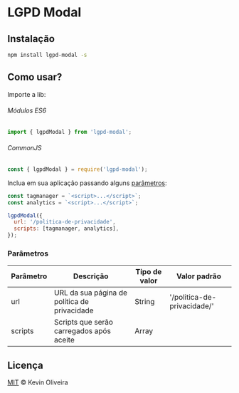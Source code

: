 # LGPD Modal

## Instalação

```sh
npm install lgpd-modal -s
```

## Como usar?

Importe a lib:

###### Módulos ES6

```js
import { lgpdModal } from 'lgpd-modal';
```

###### CommonJS

```js
const { lgpdModal } = require('lgpd-modal');
```

Inclua em sua aplicação passando alguns [parâmetros](#parâmetros):

```js
const tagmanager = `<script>...</script>`;
const analytics = `<script>...</script>`;

lgpdModal({
  url: '/politica-de-privacidade',
  scripts: [tagmanager, analytics],
});
```

### Parâmetros

| Parâmetro | Descrição                                    | Tipo de valor | Valor padrão                |
| --------- | -------------------------------------------- | ------------- | --------------------------- |
| url       | URL da sua página de política de privacidade | String        | '/politica-de-privacidade/' |
| scripts   | Scripts que serão carregados após aceite     | Array         |                             |

## Licença

[MIT](/LICENSE) &copy; Kevin Oliveira
